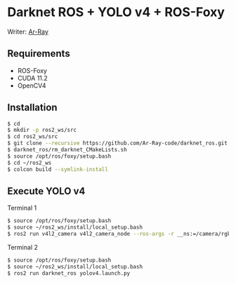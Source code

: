 # Darknet ROS + YOLO v4 + ROS-Foxy

Writer: [Ar-Ray](https://github.com/Ar-Ray-code)

## Requirements

- ROS-Foxy
- CUDA 11.2
- OpenCV4

## Installation

```bash
$ cd
$ mkdir -p ros2_ws/src
$ cd ros2_ws/src
$ git clone --recursive https://github.com/Ar-Ray-code/darknet_ros.git
$ darknet_ros/rm_darknet_CMakeLists.sh
$ source /opt/ros/foxy/setup.bash
$ cd ~/ros2_ws
$ colcon build --symlink-install
```



## Execute YOLO v4

Terminal 1

```bash
$ source /opt/ros/foxy/setup.bash
$ source ~/ros2_ws/install/local_setup.bash
$ ros2 run v4l2_camera v4l2_camera_node --ros-args -r __ns:=/camera/rgb
```

Terminal 2

```bash
$ source /opt/ros/foxy/setup.bash
$ source ~/ros2_ws/install/local_setup.bash
$ ros2 run darknet_ros yolov4.launch.py
```

